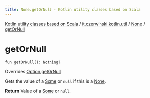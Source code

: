 ```yaml
---
title: None.getOrNull - Kotlin utility classes based on Scala
---
```


[Kotlin utility classes based on Scala](../../index.html) / [it.czerwinski.kotlin.util](../index.html) / [None](index.html) / [getOrNull](./get-or-null.html)

# getOrNull

`fun getOrNull(): `[`Nothing`](https://kotlinlang.org/api/latest/jvm/stdlib/kotlin/-nothing/index.html)`?`

Overrides [Option.getOrNull](../-option/get-or-null.html)

Gets the value of a [Some](../-some/index.html) or `null` if this is a [None](index.html).

**Return**
Value of a [Some](../-some/index.html) or `null`.

